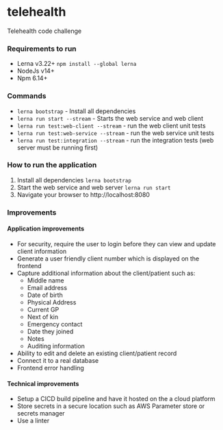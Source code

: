 # telehealth
Telehealth code challenge

### Requirements to run
* Lerna v3.22+ `npm install --global lerna`
* NodeJs v14+
* Npm 6.14+

### Commands
* `lerna bootstrap` - Install all dependencies
* `lerna run start --stream` - Starts the web service and web client
* `lerna run test:web-client --stream` - run the web client unit tests
* `lerna run test:web-service --stream` - run the web service unit tests
* `lerna run test:integration --stream` - run the integration tests (web server must be running first)

### How to run the application
1. Install all dependencies `lerna bootstrap`
2. Start the web service and web server `lerna run start`
3. Navigate your browser to http://localhost:8080

### Improvements
#### Application improvements
* For security, require the user to login before they can view and update client information
* Generate a user friendly client number which is displayed on the frontend
* Capture additional information about the client/patient such as:
  - Middle name
  - Email address
  - Date of birth
  - Physical Address
  - Current GP
  - Next of kin
  - Emergency contact
  - Date they joined
  - Notes
  - Auditing information
* Ability to edit and delete an existing client/patient record
* Connect it to a real database
* Frontend error handling

#### Technical improvements
* Setup a CICD build pipeline and have it hosted on the a cloud platform
* Store secrets in a secure location such as AWS Parameter store or secrets manager
* Use a linter
